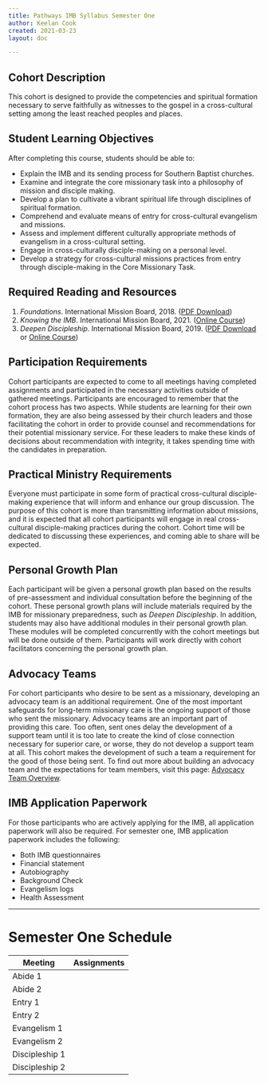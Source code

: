 ```yaml
---
title: Pathways IMB Syllabus Semester One
author: Keelan Cook
created: 2021-03-23
layout: doc

---
```


## Cohort Description
This cohort is designed to provide the competencies and spiritual formation necessary to serve faithfully as witnesses to the gospel in a cross-cultural setting among the least reached peoples and places.

## Student Learning Objectives
After completing this course, students should be able to:
* Explain the IMB and its sending process for Southern Baptist churches.
* Examine and integrate the core missionary task into a philosophy of mission and disciple making.
* Develop a plan to cultivate a vibrant spiritual life through disciplines of spiritual formation.
* Comprehend and evaluate means of entry for cross-cultural evangelism and missions.
* Assess and implement different culturally appropriate methods of evangelism in a cross-cultural setting.
* Engage in cross-culturally disciple-making on a personal level.
* Develop a strategy for cross-cultural missions practices from entry through disciple-making in the Core Missionary Task.

## Required Reading and Resources
1. *Foundations*. International Mission Board, 2018. ([PDF Download](https://www.imb.org/wp-content/uploads/2020/03/Foundations-English-v2.pdf))
2. *Knowing the IMB*. International Mission Board, 2021. ([Online Course](https://imb.pathwright.com/library/knowing-imb/199579/about/))
3. *Deepen Discipleship*. International Mission Board, 2019. ([PDF Download](https://www.imb.org/wp-content/uploads/2019/10/Deepen-Discipleship-v2.pdf) or [Online Course](https://imb.pathwright.com/library/deepen-discipleship-055f43a0/102497/about/))

## Participation Requirements
Cohort participants are expected to come to all meetings having completed assignments and participated in the necessary activities outside of gathered meetings. Participants are encouraged to remember that the cohort process has two aspects. While students are learning for their own formation, they are also being assessed by their church leaders and those facilitating the cohort in order to provide counsel and recommendations for their potential missionary service. For these leaders to make these kinds of decisions about recommendation with integrity, it takes spending time with the candidates in preparation.

## Practical Ministry Requirements
Everyone must participate in some form of practical cross-cultural disciple-making experience that will inform and enhance our group discussion. The purpose of this cohort is more than transmitting information about missions, and it is expected that all cohort participants will engage in real cross-cultural disciple-making practices during the cohort. Cohort time will be dedicated to discussing these experiences, and coming able to share will be expected.

## Personal Growth Plan
Each participant will be given a personal growth plan based on the results of pre-assessment and individual consultation before the beginning of the cohort. These personal growth plans will include materials required by the IMB for missionary preparedness, such as *Deepen Discipleship*. In addition, students may also have additional modules in their personal growth plan. These modules will be completed concurrently with the cohort meetings but will be done outside of them. Participants will work directly with cohort facilitators concerning the personal growth plan.

## Advocacy Teams
For cohort participants who desire to be sent as a missionary, developing an advocacy team is an additional requirement. One of the most important safeguards for long-term missionary care is the ongoing support of those who sent the missionary. Advocacy teams are an important part of providing this care. Too often, sent ones delay the development of a support team until it is too late to create the kind of close connection necessary for superior care, or worse, they do not develop a support team at all. This cohort makes the development of such a team a requirement for the good of those being sent. To find out more about building an advocacy team and the expectations for team members, visit this page: [Advocacy Team Overview](https://pathways.ml/docs/advocacy-team-overview/).

## IMB Application Paperwork
For those participants who are actively applying for the IMB, all application paperwork will also be required. For semester one, IMB application paperwork includes the following:
* Both IMB questionnaires
* Financial statement
* Autobiography
* Background Check
* Evangelism logs
* Health Assessment

---
# Semester One Schedule
|Meeting        |Assignments|
|---------------|-----------|
|Abide 1        |           |
|Abide 2        |           |
|Entry 1        |           |
|Entry 2        |           |
|Evangelism 1   |           |
|Evangelism 2   |           |
|Discipleship 1 |           |
|Discipleship 2 |           |